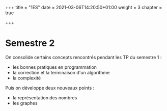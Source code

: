+++
title = "1ES"
date = 2021-03-06T14:20:50+01:00
weight = 3
chapter = true

+++


# Semestre 2



On consolide certains concepts rencontrés pendant les TP du semestre 1 :

- les bonnes pratiques en programmation
- la correction et la terminaison d'un algorithme
- la complexité

Puis on développe deux nouveaux points :
- la représentation des nombres
- les graphes